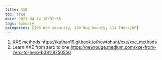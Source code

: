 ```yaml
---
title: XXE
toc: true
date: 2021-04-14 16:32:38
tags: Summary
categories: [100 Web security, 110 Bug bounty, 111 Ideas/WP]
---
```


1. XXE methods https://kathan19.gitbook.io/howtohunt/xxe/xxe_methods
1. Learn XXE from zero to one https://newrouge.medium.com/xxe-from-zero-to-hero-b38118750556
